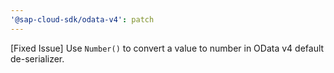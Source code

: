```yaml
---
'@sap-cloud-sdk/odata-v4': patch
---
```


[Fixed Issue] Use `Number()` to convert a value to number in OData v4 default de-serializer.

